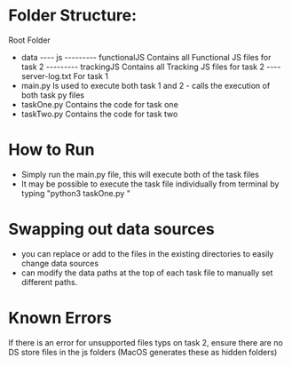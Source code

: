 

# Folder Structure:
Root Folder
 - data
 ---- js
 --------- functionalJS    Contains all Functional JS files for task 2
 --------- trackingJS      Contains all Tracking JS files for task 2
 ---- server-log.txt       For task 1
 - main.py                 Is used to execute both task 1 and 2 - calls the execution of both task py files
 - taskOne.py              Contains the code for task one
 - taskTwo.py              Contains the code for task two

 # How to Run
  - Simply run the main.py file, this will execute both of the task files
  - It may be possible to execute the task file individually from terminal by typing "python3 taskOne.py <data path>"

 # Swapping out data sources
  - you can replace or add to the files in the existing directories to easily change data sources
  - can modify the data paths at the top of each task file to manually set different paths.

# Known Errors
If there is an error for unsupported files typs on task 2, ensure there are no DS store files in the js folders (MacOS generates these as hidden folders)
